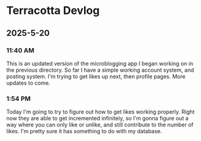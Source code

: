 # Terracotta Devlog

## 2025-5-20
### 11:40 AM
This is an updated version of the microblogging app I began working on in the previous directory. So far I have a simple working account system, and posting system. I'm trying to get likes up next, then profile pages. More updates to come.

### 1:54 PM
Today I'm going to try to figure out how to get likes working properly. Right now they are able to get incremented infinitely, so I'm gonna figure out a way where you can only like or unlike, and still contribute to the number of likes. I'm pretty sure it has something to do with my database.
